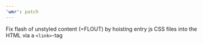 ```yaml
---
'wmr': patch
---
```


Fix flash of unstyled content (=FLOUT) by hoisting entry js CSS files into the HTML via a `<link>`-tag
